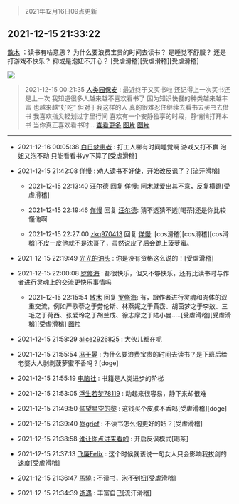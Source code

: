 > 2021年12月16日09点更新
<link rel="stylesheet" href="https://cdn.jsdelivr.net/gh/taotie6/sampleJSON@main/css/photo_show.css">
<meta name="referrer" content="no-referrer" />


 ## 2021-12-15 21:33:22 

 [㪚木](https://www.coolapk.com/feed/32151391?shareKey=NTA0ZWU2MDZiYjdlNjFiOWY0ZjM~) ：读书有啥意思？
为什么要浪费宝贵的时间去读书？
是睡觉不舒服？
还是打游戏不快乐？
抑或是泡妞不开心？
[受虐滑稽][受虐滑稽][受虐滑稽] 

<div class="album">
<img class="img-item" src="http://image.coolapk.com/feed/2018/1217/07/1081091_1545003920_5732@216x196.gif" />
</div>

> 2021-12-15 00:21:35 
> [人类园保安](https://www.coolapk.com/feed/32133320?shareKey=ZTlmYWYyYjE2Nzk1NjFiOWY0ZjM~) : 最近终于又买书啦 还记得上一次买书还是上一次 我知道很多人越来越不喜欢看书了 因为知识快餐的种类越来越丰富 也越来越“好吃” 但对于我这样的人 真的很难忍住继续去看书去买书去借书 我喜欢指尖轻划过字里行间 喜欢有一个安静独享的时段，静悄悄打开本书 当你真正喜欢看书时... <a href="">查看更多</a> 
[图片](http://image.coolapk.com/feed/2021/1215/00/3437101_01a70a58_8887_7796_277@3325x2494.jpeg)
[图片](http://image.coolapk.com/feed/2021/1215/00/3437101_f184a68b_8887_7803_491@1080x2400.jpeg)

 ------- 

- 2021-12-16 00:05:38 [白日梦患者](uid=533502) : 打工人哪有时间睡觉啊
游戏又打不赢
泡妞又泡不动
只能看看书yy下算了[受虐滑稽] 

- 2021-12-15 21:42:08 [佯慢](uid=888105) : 劝人读书不好使，开始改反讽了？[流汗滑稽] 

    - 2021-12-15 22:13:40 [汪尔德](uid=1595236) 回复 [佯慢](uid=888105): 阿木就爱出其不意，反复横跳[受虐滑稽] 

    - 2021-12-15 22:19:46 [佯慢](uid=888105) 回复 [汪尔德](uid=1595236): 猜不透猜不透[喝茶]还是你比较懂他啊 

    - 2021-12-15 22:27:00 [zkq970413](uid=1309703) 回复 [佯慢](uid=888105): [cos滑稽][cos滑稽][cos滑稽]不皮一皮他就不是沈哥了，虽然说皮了后会跪上菠萝蜜。 

- 2021-12-15 22:19:49 [光光的油头](uid=977731) : 你是没有资格这么说的！[受虐滑稽] 

- 2021-12-15 22:00:08 [罗修海](uid=3774701) : 都很快乐，但又不够快乐，还有比读书时与作者进行灵魂上的交流更快乐事情吗 

    - 2021-12-15 22:15:54 [㪚木](uid=1081091) 回复 [罗修海](uid=3774701): 有，跟作者进行灵魂和肉体的双重交流，例如严歌苓之于劳伦斯、林燕妮之于黄霑、胡茵梦之于李敖、三毛之于荷西、张爱玲之于胡兰成、徐志摩之于陆小曼.....[受虐滑稽][受虐滑稽][受虐滑稽] [图片](http://image.coolapk.com/feed/2021/1120/21/1081091_d2c38e5f_6153_563_650@378x378.gif)

- 2021-12-15 21:58:29 [alice2926825](uid=1064232) : 大伙儿都在呢 

- 2021-12-15 21:55:54 [冯于晏](uid=2980763) : 为什么要浪费宝贵的时间去读书？是下班后给老婆大人剥剥菠萝蜜不香吗？[doge] 

- 2021-12-15 21:55:19 [电脑社](uid=3731544) : 书籍是人类进步的阶梯 

- 2021-12-15 21:53:05 [浮生若梦78119](uid=2179513) : 动起来很容易，静下来却很难 

- 2021-12-15 21:49:50 [仰望星空的黎](uid=1961388) : 这钱买个皮肤不香吗[受虐滑稽][doge] 

- 2021-12-15 21:39:40 [殇grief](uid=4392516) : 不读书怎么泡更好的妞？[受虐滑稽] 

- 2021-12-15 21:38:58 [谁让你点进来看的](uid=1348471) : 开启反讽模式[喝茶] 

- 2021-12-15 21:37:13 [飞廉Felix](uid=900024) : 这个时候就该说一句女人只会影响我拔剑的速度[受虐滑稽] 

- 2021-12-15 21:36:47 [馬驍](uid=3270825) : 不读书，泡不到妞[受虐滑稽] 

- 2021-12-15 21:34:39 [逝遇](uid=2589293) : 丰富自己[流汗滑稽] 

